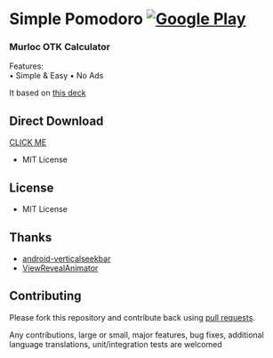 # Simple Pomodoro [![Google Play](http://developer.android.com/images/brand/en_generic_rgb_wo_45.png)](https://play.google.com/store/apps/details?id=im.dacer.mrghllghghllghg)

<h3>Murloc OTK Calculator</h3>
<p>
Features:<br>
• Simple & Easy
• No Ads

It based on [this deck](http://www.hearthpwn.com/decks/396767-top3-otk-murloc-by-neviilz)
</p>

## Direct Download
[CLICK ME](https://github.com/dacer/Murloc-OTK-Calculator/blob/master/app/app-release.apk)

* MIT License

## License

* MIT License

## Thanks

* [android-verticalseekbar](https://github.com/h6ah4i/android-verticalseekbar)
* [ViewRevealAnimator](https://github.com/sephiroth74/ViewRevealAnimator)

## Contributing

Please fork this repository and contribute back using
[pull requests](https://github.com/github/android/pulls).

Any contributions, large or small, major features, bug fixes, additional
language translations, unit/integration tests are welcomed